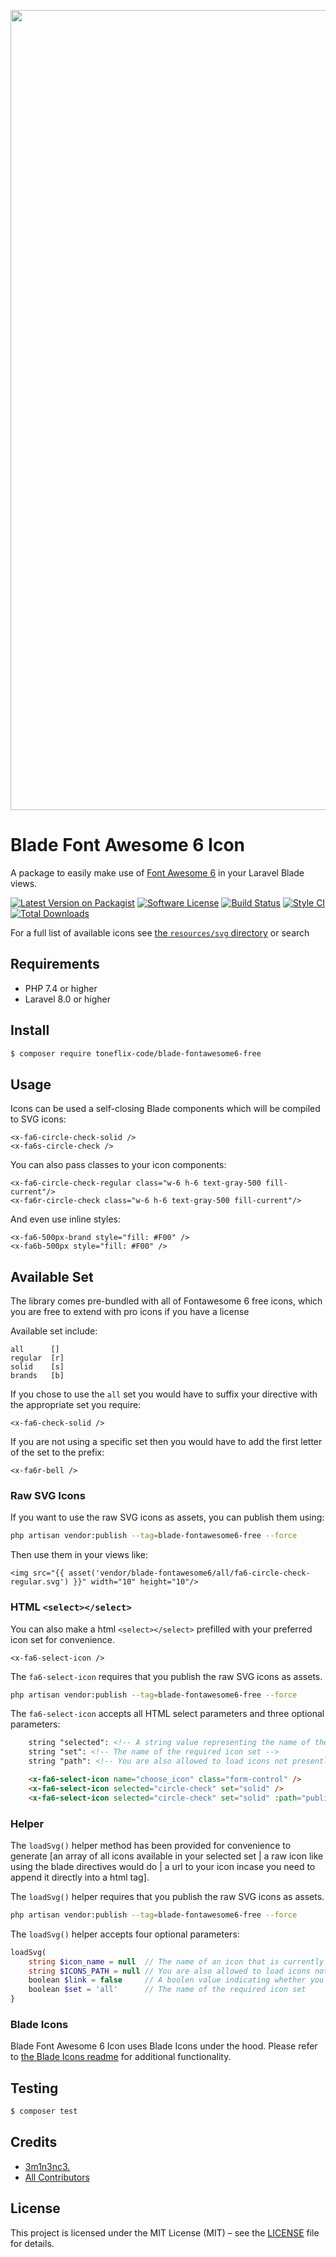 <p align="center">
    <img src="https://banners.beyondco.de/Blade%20Font%20Awesome%206%20Icon.png?theme=light&packageManager=composer+require&packageName=toneflix-code%2Fblade-fontawesome6-free&pattern=topography&style=style_2&description=A+package+to+easily+make+use+of+Font+Awesome+6+Icons+in+your+Laravel+Blade+views.&md=1&showWatermark=1&fontSize=100px&images=https%3A%2F%2Flaravel.com%2Fimg%2Flogomark.min.svg" width="1280" title="Social Card Blade Font Awesome 6 Icon">
</p>

# Blade Font Awesome 6 Icon

A package to easily make use of [Font Awesome 6](https://fontawesome.com/) in your Laravel Blade views.

[![Latest Version on Packagist][ico-version]][link-packagist]
[![Software License][ico-license]](LICENSE)
[![Build Status][ico-github-actions]][link-github-actions]
[![Style CI][ico-styleci]][link-styleci]
[![Total Downloads][ico-downloads]][link-downloads]

For a full list of available icons see [the `resources/svg` directory](./resources/svg) or search

## Requirements

- PHP 7.4 or higher
- Laravel 8.0 or higher

## Install

```sh
$ composer require toneflix-code/blade-fontawesome6-free
```

## Usage

Icons can be used a self-closing Blade components which will be compiled to SVG icons:
```blade
<x-fa6-circle-check-solid />
<x-fa6s-circle-check />
```

You can also pass classes to your icon components:
```blade
<x-fa6-circle-check-regular class="w-6 h-6 text-gray-500 fill-current"/>
<x-fa6r-circle-check class="w-6 h-6 text-gray-500 fill-current"/>
```

And even use inline styles:
```blade
<x-fa6-500px-brand style="fill: #F00" />
<x-fa6b-500px style="fill: #F00" />
```

## Available Set

The library comes pre-bundled with all of Fontawesome 6 free icons, which you are free to extend with pro icons if you have a license

Available set include:
```
all      []
regular  [r]
solid    [s]
brands   [b]
```
If you chose to use the `all` set you would have to suffix your directive with the appropriate set you require:
```
<x-fa6-check-solid />
``` 

If you are not using a specific set then you would have to add the first letter of the set to the prefix:
```
<x-fa6r-bell />
``` 

### Raw SVG Icons
 
If you want to use the raw SVG icons as assets, you can publish them using: 

```bash
php artisan vendor:publish --tag=blade-fontawesome6-free --force
```

Then use them in your views like:

```blade
<img src="{{ asset('vendor/blade-fontawesome6/all/fa6-circle-check-regular.svg') }}" width="10" height="10"/>
```

### HTML `<select></select>`
You can also make a html `<select></select>` prefilled with your preferred icon set for convenience.
```blade
<x-fa6-select-icon />
```
The `fa6-select-icon` requires that you publish the raw SVG icons as assets.

```bash
php artisan vendor:publish --tag=blade-fontawesome6-free --force
```

The `fa6-select-icon` accepts all HTML select parameters and three optional parameters:
```html
    string "selected": <!-- A string value representing the name of the currently selected icon -->
    string "set": <!-- The name of the required icon set -->
    string "path": <!-- You are also allowed to load icons not presently part of the library, in this case use an absolute path to the required icons directory -->

    <x-fa6-select-icon name="choose_icon" class="form-control" />
    <x-fa6-select-icon selected="circle-check" set="solid" />
    <x-fa6-select-icon selected="circle-check" set="solid" :path="public_path('icons/remix')" />
```

### Helper
The `loadSvg()` helper method has been provided for convenience to generate [an array of all icons available in your selected set | a raw icon like using the blade directives would do | a url to your icon incase you need to append it directly into a html tag].

The `loadSvg()` helper requires that you publish the raw SVG icons as assets.

```bash
php artisan vendor:publish --tag=blade-fontawesome6-free --force
```

The `loadSvg()` helper accepts four optional parameters:
```php
loadSvg(
    string $icon_name = null  // The name of an icon that is currently available in the active set
    string $ICONS_PATH = null // You are also allowed to load icons not presently part of the library, in this case use an absolute path to the required icons directory
    boolean $link = false     // A boolen value indicating whether you want a the raw icon returned or an absolute link to the icon
    boolean $set = 'all'      // The name of the required icon set
}
```

### Blade Icons

Blade Font Awesome 6 Icon uses Blade Icons under the hood. Please refer to [the Blade Icons readme](https://github.com/blade-ui-kit/blade-icons) for additional functionality.


## Testing

```bash
$ composer test
```

## Credits

- [3m1n3nc3.][link-author] 
- [All Contributors][link-contributors]

## License

This project is licensed under the MIT License (MIT) – see the [LICENSE](LICENSE) file for details.

[ico-version]: https://img.shields.io/badge/packagist-v1.00-blue.svg?style=flat-square&logo=packagist
[ico-license]: https://img.shields.io/badge/license-MIT-brightgreen.svg?style=flat-square
[ico-github-actions]: https://img.shields.io/github/workflow/status/toneflix/blade-fontawesome6-free/Tests.svg?style=flat-square
[ico-styleci]: https://styleci.io/repos/442621603/shield
[ico-downloads]: https://img.shields.io/packagist/dt/toneflix-code/blade-fontawesome6-free.svg?style=flat-square

[link-packagist]: https://packagist.org/packages/toneflix-code/blade-fontawesome6-free
[link-github-actions]: https://github.com/toneflix/blade-fontawesome6-free/actions
[link-styleci]: https://styleci.io/repos/442621603
[link-downloads]: https://packagist.org/packages/toneflix-code/blade-fontawesome6-free
[link-author]: https://github.com/3m1n3nc3 
[link-contributors]: ../../contributors
